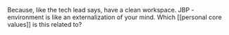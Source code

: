 Because, like the tech lead says, have a clean workspace.
JBP - environment is like an externalization of your mind.
Which [[personal core values]] is this related to?